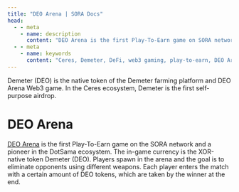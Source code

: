 ```yaml
---
title: "DEO Arena | SORA Docs"
head:
  - - meta
    - name: description
      content: "DEO Arena is the first Play-To-Earn game on SORA network and one of the first in DotSama ecosystem."
  - - meta
    - name: keywords
      content: "Ceres, Demeter, DeFi, web3 gaming, play-to-earn, DEO Arena, Polkaswap, SORA network"
---
```


Demeter (DEO) is the native token of the Demeter farming platform and DEO Arena Web3 game. In the Ceres ecosystem, Demeter is the first self-purpose airdrop.

# DEO Arena

[DEO Arena](https://deoarena.io/) is the first Play-To-Earn game on the SORA network and a pioneer in the DotSama ecosystem. 
The in-game currency is the XOR-native token Demeter (DEO).
Players spawn in the arena and the goal is to eliminate opponents using different weapons.
Each player enters the match with a certain amount of DEO tokens, which are taken by the winner at the end.
